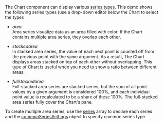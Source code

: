 The Chart component can display various [series types](/Documentation/ApiReference/UI_Components/dxChart/Configuration/series/#type). This demo shows the following series types (use a drop-down editor below the Chart to select the type):

- *area*    
Area series visualize data as an area filled with color. If the Chart contains multiple area series, they overlap each other.

- *stackedarea*    
In stacked area series, the value of each next point is counted off from the previous point with the same argument. As a result, The Chart displays areas stacked on top of each other without overlapping. This type of Chart is useful when you need to show a ratio between different areas.

- *fullstackedarea*    
Full-stacked area series are stacked series, but the sum of all point values by a given argument is considered 100%, and each individual point value is recalculated to be a share of these 100%. The full-stacked area series fully cover the Chart's pane. 

To create multiple area series, use the [series](/Documentation/ApiReference/UI_Components/dxChart/Configuration/series/) array to declare each series and the [commonSeriesSettings](/Documentation/ApiReference/UI_Components/dxChart/Configuration/commonSeriesSettings/) object to specify common series type.
